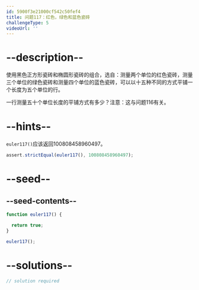 ```yaml
---
id: 5900f3e21000cf542c50fef4
title: 问题117：红色，绿色和蓝色瓷砖
challengeType: 5
videoUrl: ''
---
```


# --description--

使用黑色正方形瓷砖和椭圆形瓷砖的组合，选自：测量两个单位的红色瓷砖，测量三个单位的绿色瓷砖和测量四个单位的蓝色瓷砖，可以以十五种不同的方式平铺一个长度为五个单位的行。

一行测量五十个单位长度的平铺方式有多少？注意：这与问题116有关。

# --hints--

`euler117()`应该返回100808458960497。

```js
assert.strictEqual(euler117(), 100808458960497);
```

# --seed--

## --seed-contents--

```js
function euler117() {

  return true;
}

euler117();
```

# --solutions--

```js
// solution required
```
